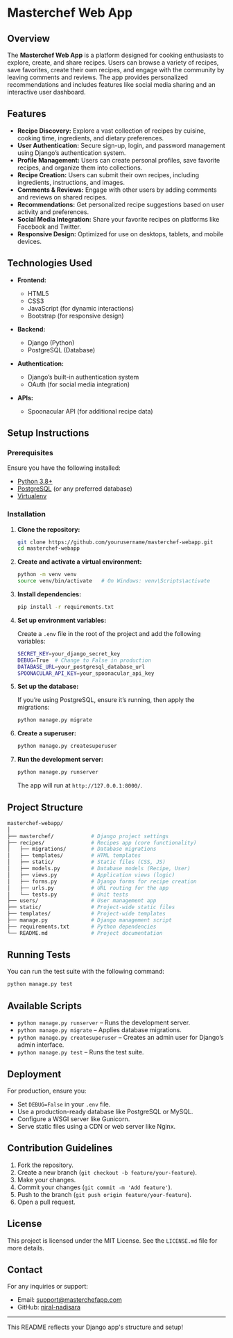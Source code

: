 # Masterchef Web App

## Overview

The **Masterchef Web App** is a platform designed for cooking enthusiasts to explore, create, and share recipes. Users can browse a variety of recipes, save favorites, create their own recipes, and engage with the community by leaving comments and reviews. The app provides personalized recommendations and includes features like social media sharing and an interactive user dashboard.

## Features

- **Recipe Discovery:** Explore a vast collection of recipes by cuisine, cooking time, ingredients, and dietary preferences.
- **User Authentication:** Secure sign-up, login, and password management using Django’s authentication system.
- **Profile Management:** Users can create personal profiles, save favorite recipes, and organize them into collections.
- **Recipe Creation:** Users can submit their own recipes, including ingredients, instructions, and images.
- **Comments & Reviews:** Engage with other users by adding comments and reviews on shared recipes.
- **Recommendations:** Get personalized recipe suggestions based on user activity and preferences.
- **Social Media Integration:** Share your favorite recipes on platforms like Facebook and Twitter.
- **Responsive Design:** Optimized for use on desktops, tablets, and mobile devices.
  
## Technologies Used

- **Frontend:**
  - HTML5
  - CSS3
  - JavaScript (for dynamic interactions)
  - Bootstrap (for responsive design)

- **Backend:**
  - Django (Python)
  - PostgreSQL (Database)

- **Authentication:**
  - Django’s built-in authentication system
  - OAuth (for social media integration)

- **APIs:**
  - Spoonacular API (for additional recipe data)

## Setup Instructions

### Prerequisites

Ensure you have the following installed:

- [Python 3.8+](https://www.python.org/)
- [PostgreSQL](https://www.postgresql.org/) (or any preferred database)
- [Virtualenv](https://virtualenv.pypa.io/en/stable/)

### Installation

1. **Clone the repository:**
   ```bash
   git clone https://github.com/yourusername/masterchef-webapp.git
   cd masterchef-webapp
   ```

2. **Create and activate a virtual environment:**
   ```bash
   python -m venv venv
   source venv/bin/activate   # On Windows: venv\Scripts\activate
   ```

3. **Install dependencies:**
   ```bash
   pip install -r requirements.txt
   ```

4. **Set up environment variables:**

   Create a `.env` file in the root of the project and add the following variables:

   ```bash
   SECRET_KEY=your_django_secret_key
   DEBUG=True  # Change to False in production
   DATABASE_URL=your_postgresql_database_url
   SPOONACULAR_API_KEY=your_spoonacular_api_key
   ```

5. **Set up the database:**

   If you’re using PostgreSQL, ensure it’s running, then apply the migrations:

   ```bash
   python manage.py migrate
   ```

6. **Create a superuser:**
   ```bash
   python manage.py createsuperuser
   ```

7. **Run the development server:**
   ```bash
   python manage.py runserver
   ```
   The app will run at `http://127.0.0.1:8000/`.

## Project Structure

```bash
masterchef-webapp/
│
├── masterchef/            # Django project settings
├── recipes/               # Recipes app (core functionality)
│   ├── migrations/        # Database migrations
│   ├── templates/         # HTML templates
│   ├── static/            # Static files (CSS, JS)
│   ├── models.py          # Database models (Recipe, User)
│   ├── views.py           # Application views (logic)
│   ├── forms.py           # Django forms for recipe creation
│   ├── urls.py            # URL routing for the app
│   └── tests.py           # Unit tests
├── users/                 # User management app
├── static/                # Project-wide static files
├── templates/             # Project-wide templates
├── manage.py              # Django management script
├── requirements.txt       # Python dependencies
└── README.md              # Project documentation
```

## Running Tests

You can run the test suite with the following command:

```bash
python manage.py test
```

## Available Scripts

- `python manage.py runserver` – Runs the development server.
- `python manage.py migrate` – Applies database migrations.
- `python manage.py createsuperuser` – Creates an admin user for Django’s admin interface.
- `python manage.py test` – Runs the test suite.

## Deployment

For production, ensure you:

- Set `DEBUG=False` in your `.env` file.
- Use a production-ready database like PostgreSQL or MySQL.
- Configure a WSGI server like Gunicorn.
- Serve static files using a CDN or web server like Nginx.

## Contribution Guidelines

1. Fork the repository.
2. Create a new branch (`git checkout -b feature/your-feature`).
3. Make your changes.
4. Commit your changes (`git commit -m 'Add feature'`).
5. Push to the branch (`git push origin feature/your-feature`).
6. Open a pull request.

## License

This project is licensed under the MIT License. See the `LICENSE.md` file for more details.

## Contact

For any inquiries or support:

- Email: support@masterchefapp.com
- GitHub: [niral-nadisara](https://github.com/niral-nadisara)

---

This README reflects your Django app's structure and setup!
